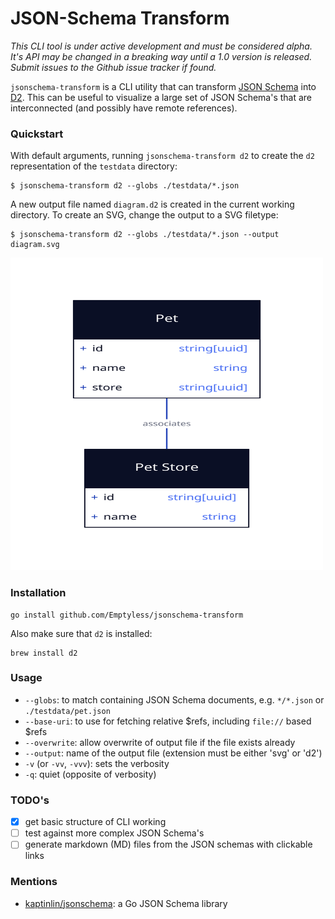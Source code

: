 # JSON-Schema Transform

_This CLI tool is under active development and must be considered alpha. It's API may be changed in a breaking way until a 1.0 version is released. Submit issues to the Github issue tracker if found._

`jsonschema-transform` is a CLI utility that can transform [JSON Schema](https://json-schema.org) into [D2](https://d2lang.com). This can be useful to visualize a large set of JSON Schema's that are interconnected (and possibly have remote references).

### Quickstart

With default arguments, running `jsonschema-transform d2` to create the `d2` representation of the `testdata` directory: 

```
$ jsonschema-transform d2 --globs ./testdata/*.json
```

A new output file named `diagram.d2` is created in the current working directory. To create an SVG, change the output to a SVG filetype:

```
$ jsonschema-transform d2 --globs ./testdata/*.json --output diagram.svg
```

<img src="./diagram.svg" width=500 height=500>

### Installation

```
go install github.com/Emptyless/jsonschema-transform
```

Also make sure that `d2` is installed:

```
brew install d2
```

### Usage

- `--globs`: to match containing JSON Schema documents, e.g. `*/*.json` or `./testdata/pet.json`
- `--base-uri`: to use for fetching relative $refs, including `file://` based $refs
- `--overwrite`: allow overwrite of output file if the file exists already
- `--output`: name of the output file (extension must be either 'svg' or 'd2')
- `-v` (or `-vv`, `-vvv`): sets the verbosity
- `-q`: quiet (opposite of verbosity)

### TODO's

- [x] get basic structure of CLI working
- [ ] test against more complex JSON Schema's
- [ ] generate markdown (MD) files from the JSON schemas with clickable links

### Mentions

- [kaptinlin/jsonschema](github.com/kaptinlin/jsonschema): a Go JSON Schema library


